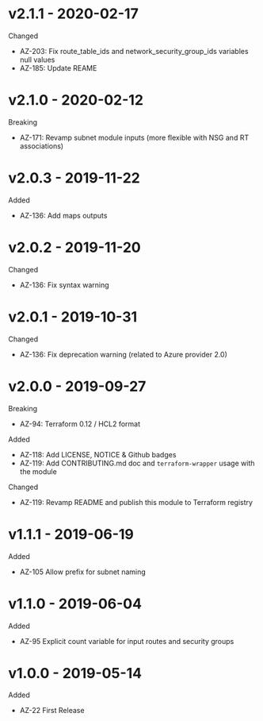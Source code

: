 # v2.1.1 - 2020-02-17

Changed
  * AZ-203: Fix route_table_ids and network_security_group_ids variables null values
  * AZ-185: Update REAME

# v2.1.0 - 2020-02-12

Breaking
  * AZ-171: Revamp subnet module inputs (more flexible with NSG and RT associations)

# v2.0.3 - 2019-11-22

Added
  * AZ-136: Add maps outputs

# v2.0.2 - 2019-11-20

Changed
  * AZ-136: Fix syntax warning

# v2.0.1 - 2019-10-31

Changed
  * AZ-136: Fix deprecation warning (related to Azure provider 2.0)

# v2.0.0 - 2019-09-27

Breaking
  * AZ-94: Terraform 0.12 / HCL2 format

Added
  * AZ-118: Add LICENSE, NOTICE & Github badges
  * AZ-119: Add CONTRIBUTING.md doc and `terraform-wrapper` usage with the module

Changed
  * AZ-119: Revamp README and publish this module to Terraform registry

# v1.1.1 - 2019-06-19

Added
  * AZ-105 Allow prefix for subnet naming

# v1.1.0 - 2019-06-04

Added
  * AZ-95 Explicit count variable for input routes and security groups

# v1.0.0 - 2019-05-14

Added
  * AZ-22 First Release
